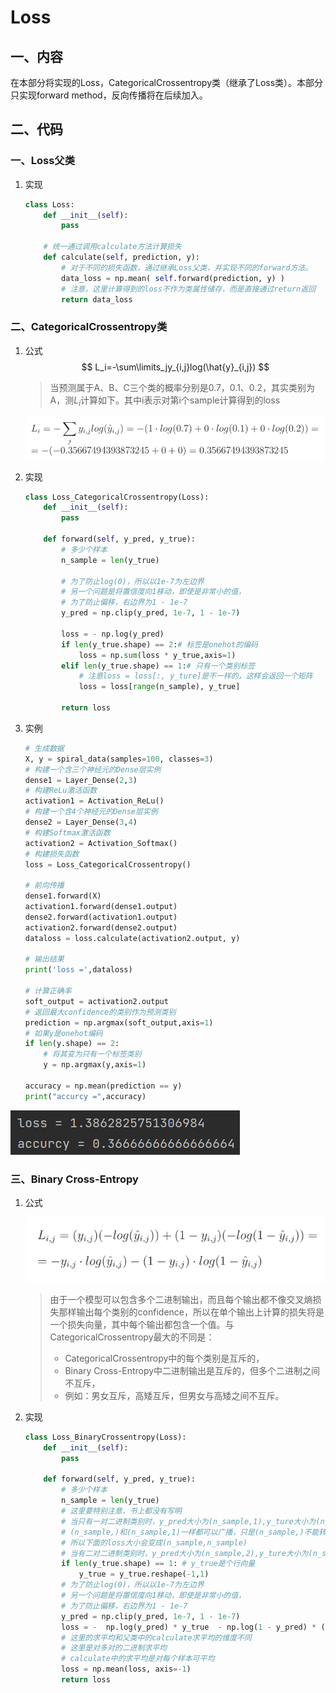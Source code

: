 # Loss

## 一、内容

在本部分将实现的Loss，CategoricalCrossentropy类（继承了Loss类）。本部分只实现forward method，反向传播将在后续加入。

## 二、代码

### 一、Loss父类

  1. 实现

     ```python
     class Loss:
         def __init__(self):
             pass
     
         # 统一通过调用calculate方法计算损失
         def calculate(self, prediction, y):
             # 对于不同的损失函数，通过继承Loss父类，并实现不同的forward方法。
             data_loss = np.mean( self.forward(prediction, y) )
             # 注意，这里计算得到的loss不作为类属性储存，而是直接通过return返回
             return data_loss
     ```

### 二、CategoricalCrossentropy类

  1. 公式
     $$
     L_i=-\sum\limits_jy_{i,j}log(\hat{y}_{i,j})
     $$

     > 当预测属于A、B、C三个类的概率分别是0.7，0.1、0.2，其实类别为A，测$L_i$计算如下。其中i表示对第i个sample计算得到的loss

     ![](https://raw.githubusercontent.com/HX-1234/NoteImage/main/202308072055997.png)

  2. 实现

     ```python
     class Loss_CategoricalCrossentropy(Loss):
         def __init__(self):
             pass
     
         def forward(self, y_pred, y_true):
             # 多少个样本
             n_sample = len(y_true)
     
             # 为了防止log(0)，所以以1e-7为左边界
             # 另一个问题是将置信度向1移动，即使是非常小的值，
             # 为了防止偏移，右边界为1 - 1e-7
             y_pred = np.clip(y_pred, 1e-7, 1 - 1e-7)
     
             loss = - np.log(y_pred)
             if len(y_true.shape) == 2:# 标签是onehot的编码
                 loss = np.sum(loss * y_true,axis=1)
             elif len(y_true.shape) == 1:# 只有一个类别标签
                 # 注意loss = loss[:, y_ture]是不一样的，这样会返回一个矩阵
                 loss = loss[range(n_sample), y_true]
     
             return loss
     ```

  3. 实例

     ```python
     # 生成数据
     X, y = spiral_data(samples=100, classes=3)
     # 构建一个含三个神经元的Dense层实例
     dense1 = Layer_Dense(2,3)
     # 构建ReLu激活函数
     activation1 = Activation_ReLu()
     # 构建一个含4个神经元的Dense层实例
     dense2 = Layer_Dense(3,4)
     # 构建Softmax激活函数
     activation2 = Activation_Softmax()
     # 构建损失函数
     loss = Loss_CategoricalCrossentropy()
     
     # 前向传播
     dense1.forward(X)
     activation1.forward(dense1.output)
     dense2.forward(activation1.output)
     activation2.forward(dense2.output)
     dataloss = loss.calculate(activation2.output, y)
     
     # 输出结果
     print('loss =',dataloss)
     
     # 计算正确率
     soft_output = activation2.output
     # 返回最大confidence的类别作为预测类别
     prediction = np.argmax(soft_output,axis=1)
     # 如果y是onehot编码
     if len(y.shape) == 2:
         # 将其变为只有一个标签类别
         y = np.argmax(y,axis=1)
     
     accuracy = np.mean(prediction == y)
     print("accurcy =",accuracy)
     ```

![image-20230807220820346](https://raw.githubusercontent.com/HX-1234/NoteImage/main/202308072208379.png)

### 三、Binary Cross-Entropy

  1. 公式

     ![image-20230808225158008](https://raw.githubusercontent.com/HX-1234/NoteImage/main/202308082251060.png)

     > 由于一个模型可以包含多个二进制输出，而且每个输出都不像交叉熵损失那样输出每个类别的confidence，所以在单个输出上计算的损失将是一个损失向量，其中每个输出都包含一个值。与CategoricalCrossentropy最大的不同是：
     >
     > * CategoricalCrossentropy中的每个类别是互斥的，
     > * Binary Cross-Entropy中二进制输出是互斥的，但多个二进制之间不互斥，
     > * 例如：男女互斥，高矮互斥，但男女与高矮之间不互斥。

  2. 实现

     ```py
     class Loss_BinaryCrossentropy(Loss):
         def __init__(self):
             pass
     
         def forward(self, y_pred, y_true):
             # 多少个样本
             n_sample = len(y_true)
             # 这里要特别注意，书上都没有写明
             # 当只有一对二进制类别时，y_pred大小为(n_sample,1),y_ture大小为(n_sample,)
             # (n_sample,)和(n_sample,1)一样都可以广播，只是(n_sample,)不能转置
             # 所以下面的loss大小会变成(n_sample,n_sample)
             # 当有二对二进制类别时，y_pred大小为(n_sample,2),y_ture大小为(n_sample,2)
             if len(y_true.shape) == 1: # y_true是个行向量
                 y_true = y_true.reshape(-1,1)
             # 为了防止log(0)，所以以1e-7为左边界
             # 另一个问题是将置信度向1移动，即使是非常小的值，
             # 为了防止偏移，右边界为1 - 1e-7
             y_pred = np.clip(y_pred, 1e-7, 1 - 1e-7)
             loss = -  np.log(y_pred) * y_true  - np.log(1 - y_pred) * (1 - y_true)
             # 这里的求平均和父类中的calculate求平均的维度不同
             # 这里是对多对的二进制求平均
             # calculate中的求平均是对每个样本可平均
             loss = np.mean(loss, axis=-1)
             return loss
     ```





